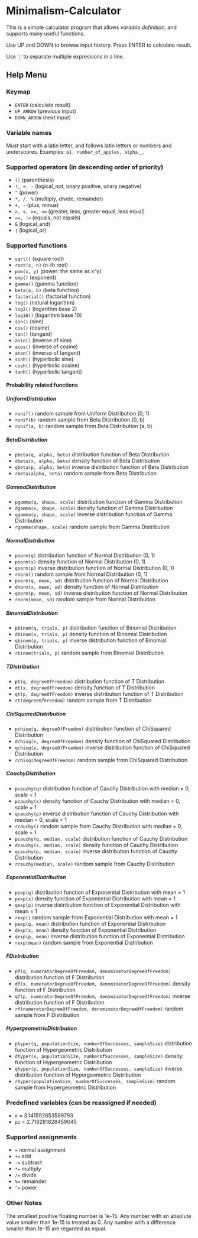 # Minimalism-Calculator

This is a simple calculator program that allows _variable definition_,
and supports many useful functions.

Use UP and DOWN to browse input history.
Press ENTER to calculate result.

Use ';' to separate multiple expressions in a line.

## Help Menu

### Keymap

- ```ENTER``` (calculate result)
- ```UP_ARROW``` (previous input)
- ```DOWN_ARROW``` (next input)

### Variable names

Must start with a latin letter, and follows latin letters or numbers and underscores. Examples: ```a1, number_of_apples, alpha__```.

### Supported operators (in descending order of priority)

- ```()``` (parenthesis)
- ```!, +, -``` (logical_not, unary positive, unary negative)
- ```^``` (power)
- ```*, /, %``` (multiply, divide, remainder)
- ```+, -``` (plus, minus)
- ```>, <, >=, <=``` (greater, less, greater equal, less equal)
- ```==, !=``` (equals, not equals)
- ```&``` (logical_and)
- ```|``` (logical_or)

### Supported functions

- ```sqrt()``` (square root)
- ```root(x, n)``` (n-th root)
- ```pow(x, y)``` (power: the same as x^y)
- ```exp()``` (exponent)
- ```gamma()``` (gamma function)
- ```beta(a, b)``` (beta function)
- ```factorial()``` (factorial function)
- ```log()``` (natural logarithm)
- ```log2()``` (logarithm base 2)
- ```log10()``` (logarithm base 10)
- ```sin()``` (sine)
- ```cos()``` (cosine)
- ```tan()``` (tangent)
- ```asin()``` (inverse of sine)
- ```acos()``` (inverse of cosine)
- ```atan()``` (inverse of tangent)
- ```sinh()``` (hyperbolic sine)
- ```cosh()``` (hyperbolic cosine)
- ```tanh()``` (hyperbolic tangent)

#### Probability related functions

##### UniformDistribution

- ```runif()``` random sample from Uniform Distribution [0, 1)
- ```runif(b)``` random sample from Beta Distribution [0, b)
- ```runif(a, b)``` random sample from Beta Distribution [a, b)

##### BetaDistribution

- ```pbeta(q, alpha, beta)``` distribution function of Beta Distribution
- ```dbeta(x, alpha, beta)``` density function of Beta Distribution
- ```qbeta(p, alpha, beta)``` inverse distribution function of Beta Distribution
- ```rbeta(alpha, beta)``` random sample from Beta Distribution

##### GammaDistribution

- ```pgamma(q, shape, scale)``` distribution function of Gamma Distribution
- ```dgamma(x, shape, scale)``` density function of Gamma Distribution
- ```qgamma(p, shape, scale)``` inverse distribution function of Gamma Distribution
- ```rgamma(shape, scale)``` random sample from Gamma Distribution

##### NormalDistribution

- ```pnorm(q)``` distribution function of Normal Distribution (0, 1)
- ```pnorm(x)``` density function of Normal Distribution (0, 1)
- ```qnorm(p)``` inverse distribution function of Normal Distribution (0, 1)
- ```rnorm()``` random sample from Normal Distribution (0, 1)
- ```pnorm(q, mean, sd)``` distribution function of Normal Distribution
- ```dnorm(x, mean, sd)``` density function of Normal Distribution
- ```qnorm(p, mean, sd)``` inverse distribution function of Normal Distribution
- ```rnorm(mean, sd)``` random sample from Normal Distribution

##### BinomialDistribution

- ```pbinom(q, trials, p)``` distribution function of Binomial Distribution
- ```dbinom(x, trials, p)``` density function of Binomial Distribution
- ```qbinom(p, trials, p)``` inverse distribution function of Binomial Distribution
- ```rbinom(trials, p)``` random sample from Binomial Distribution

##### TDistribution

- ```pt(q, degreeOfFreedom)``` distribution function of T Distribution
- ```dt(x, degreeOfFreedom)``` density function of T Distribution
- ```qt(p, degreeOfFreedom)``` inverse distribution function of T Distribution
- ```rt(degreeOfFreedom)``` random sample from T Distribution

##### ChiSquaredDistribution

- ```pchisq(q, degreeOfFreedom)``` distribution function of ChiSquared Distribution
- ```dchisq(x, degreeOfFreedom)``` density function of ChiSquared Distribution
- ```qchisq(p, degreeOfFreedom)``` inverse distribution function of ChiSquared Distribution
- ```rchisq(degreeOfFreedom)``` random sample from ChiSquared Distribution

##### CauchyDistribution

- ```pcauchy(q)``` distribution function of Cauchy Distribution with median = 0, scale = 1
- ```pcauchy(x)``` density function of Cauchy Distribution with median = 0, scale = 1
- ```qcauchy(p)``` inverse distribution function of Cauchy Distribution with median = 0, scale = 1
- ```rcauchy()``` random sample from Cauchy Distribution with median = 0, scale = 1
- ```pcauchy(q, median, scale)``` distribution function of Cauchy Distribution
- ```dcauchy(x, median, scale)``` density function of Cauchy Distribution
- ```qcauchy(p, median, scale)``` inverse distribution function of Cauchy Distribution
- ```rcauchy(median, scale)``` random sample from Cauchy Distribution

##### ExponentialDistribution

- ```pexp(q)``` distribution function of Exponential Distribution with mean = 1
- ```pexp(x)``` density function of Exponential Distribution with mean = 1
- ```qexp(p)``` inverse distribution function of Exponential Distribution with mean = 1
- ```rexp()``` random sample from Exponential Distribution with mean = 1
- ```pexp(q, mean)``` distribution function of Exponential Distribution
- ```dexp(x, mean)``` density function of Exponential Distribution
- ```qexp(p, mean)``` inverse distribution function of Exponential Distribution
- ```rexp(mean)``` random sample from Exponential Distribution

##### FDistribution

- ```pf(q, numeratorDegreeOfFreedom, denominatorDegreeOfFreedom)``` distribution function of F Distribution
- ```df(x, numeratorDegreeOfFreedom, denominatorDegreeOfFreedom)``` density function of F Distribution
- ```qf(p, numeratorDegreeOfFreedom, denominatorDegreeOfFreedom)``` inverse distribution function of F Distribution
- ```rf(numeratorDegreeOfFreedom, denominatorDegreeOfFreedom)``` random sample from F Distribution

##### HypergeometricDistribution

- ```phyper(q, populationSize, numberOfSuccesses, sampleSize)``` distribution function of Hypergeometric Distribution
- ```dhyper(x, populationSize, numberOfSuccesses, sampleSize)``` density function of Hypergeometric Distribution
- ```qhyper(p, populationSize, numberOfSuccesses, sampleSize)``` inverse distribution function of Hypergeometric Distribution
- ```rhyper(populationSize, numberOfSuccesses, sampleSize)``` random sample from Hypergeometric Distribution

### Predefined variables (can be reassigned if needed)

- ```e``` = 3.141592653589793
- ```pi``` = 2.718281828459045

### Supported assignments

- ```=``` normal assignment
- ```+=``` add
- ```-=``` subtract
- ```*=``` multiply
- ```/=``` divide
- ```%=``` remainder
- ```^=``` power

### Other Notes

The smallest positive floating number is 1e-15.
Any number with an absolute value smaller than 1e-15 is treated as 0.
Any number with a difference smaller than 1e-15 are regarded as equal.
